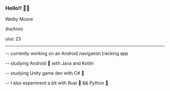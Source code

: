 ### Hello!! 👋😄

Welby Moore

(he/him)

uiuc 23

------------

-- currently working on an Android navigation tracking app

-- studying Android 🤖 with Java and Kotlin

-- studying Unity game dev with C# 👾

-- I also experiment a bit with Rust 🦀 && Python 🐍 

<!--
**welbym/welbym** is a ✨ _special_ ✨ repository because its `README.md` (this file) appears on your GitHub profile.

Here are some ideas to get you started:

- 🔭 I’m currently working on ...
- 🌱 I’m currently learning ...
- 👯 I’m looking to collaborate on ...
- 🤔 I’m looking for help with ...
- 💬 Ask me about ...
- 📫 How to reach me: ...
- 😄 Pronouns: ...
- ⚡ Fun fact: ...
-->
